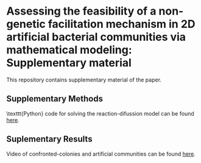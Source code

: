 # Assessing the feasibility of a non-genetic facilitation mechanism in 2D artificial bacterial communities via mathematical modeling: Supplementary material

This repository contains supplementary material of the paper.

## Supplementary Methods

\texttt{Python} code for solving the reaction-difussion model can be found [here](Code/ScriptASR.py).

## Suplementary Results

Video of confronted-colonies and artificial communities can be found [here](Simulations).
